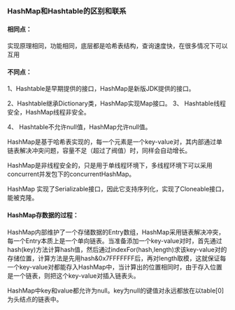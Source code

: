 ### HashMap和Hashtable的区别和联系

#### 相同点：

实现原理相同，功能相同，底层都是哈希表结构，查询速度快，在很多情况下可以互用

#### 不同点：

1、Hashtable是早期提供的接口，HashMap是新版JDK提供的接口。

2、Hashtable继承Dictionary类，HashMap实现Map接口。
3、 Hashtable线程安全，HashMap线程非安全。

4、 Hashtable不允许null值，HashMap允许null值。





HashMap是基于哈希表实现的，每一个元素是一个key-value对，其内部通过单链表解决冲突问题，容量不足（超过了阀值）时，同样会自动增长。

HashMap是非线程安全的，只是用于单线程环境下，多线程环境下可以采用concurrent并发包下的concurrentHashMap。

HashMap 实现了Serializable接口，因此它支持序列化，实现了Cloneable接口，能被克隆。

#### HashMap存数据的过程：

HashMap内部维护了一个存储数据的Entry数组，HashMap采用链表解决冲突，每一个Entry本质上是一个单向链表。当准备添加一个key-value对时，首先通过hash(key)方法计算hash值，然后通过indexFor(hash,length)求该key-value对的存储位置，计算方法是先用hash&0x7FFFFFFF后，再对length取模，这就保证每一个key-value对都能存入HashMap中，当计算出的位置相同时，由于存入位置是一个链表，则把这个key-value对插入链表头。

HashMap中key和value都允许为null。key为null的键值对永远都放在以table[0]为头结点的链表中。